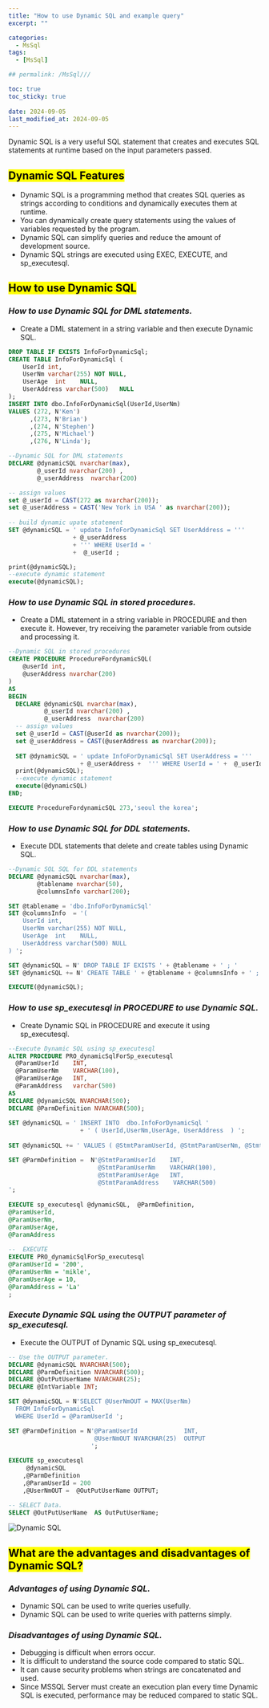 ```yaml
---
title: "How to use Dynamic SQL and example query"
excerpt: ""

categories:
  - MsSql
tags:
  - [MsSql]

## permalink: /MsSql/// 

toc: true
toc_sticky: true
 
date: 2024-09-05
last_modified_at: 2024-09-05
---
```

 

Dynamic SQL is a very useful SQL statement that creates and executes SQL statements at runtime based on the input parameters passed.

## <mark>Dynamic SQL Features</mark>

- Dynamic SQL is a programming method that creates SQL queries as strings according to conditions and dynamically executes them at runtime.
- You can dynamically create query statements using the values ​​of variables requested by the program.
- Dynamic SQL can simplify queries and reduce the amount of development source.
- Dynamic SQL strings are executed using EXEC, EXECUTE, and sp\_executesql.

## <mark>How to use Dynamic SQL</mark>

### ***How to use Dynamic SQL for DML statements.***

- Create a DML statement in a string variable and then execute Dynamic SQL.

```sql
DROP TABLE IF EXISTS InfoForDynamicSql;
CREATE TABLE InfoForDynamicSql (
    UserId int,
    UserNm varchar(255) NOT NULL,
    UserAge  int    NULL,
    UserAddress varchar(500)   NULL
);
INSERT INTO dbo.InfoForDynamicSql(UserId,UserNm) 
VALUES (272, N'Ken')
      ,(273, N'Brian')
      ,(274, N'Stephen')
      ,(275, N'Michael')
      ,(276, N'Linda');

--Dynamic SQL for DML statements
DECLARE @dynamicSQL nvarchar(max),
        @_userId nvarchar(200) ,
        @_userAddress  nvarchar(200) 

-- assign values
set @_userId = CAST(272 as nvarchar(200));
set @_userAddress = CAST('New York in USA ' as nvarchar(200));
  
-- build dynamic upate statement
SET @dynamicSQL = ' update InfoForDynamicSql SET UserAddress = ''' 
                  + @_userAddress 
                  + ''' WHERE UserId = ' 
                  +  @_userId ; 

print(@dynamicSQL);
--execute dynamic statement
execute(@dynamicSQL);
```

### ***How to use Dynamic SQL in stored procedures.***

- Create a DML statement in a string variable in PROCEDURE and then execute it. However, try receiving the parameter variable from outside and processing it.

```sql
--Dynamic SQL in stored procedures
CREATE PROCEDURE ProcedureFordynamicSQL(
    @userId int,
    @userAddress nvarchar(200) 
)
AS
BEGIN
  DECLARE @dynamicSQL nvarchar(max),
          @_userId nvarchar(200) ,
          @_userAddress  nvarchar(200)
  -- assign values
  set @_userId = CAST(@userId as nvarchar(200));
  set @_userAddress = CAST(@userAddress as nvarchar(200)); 
    
  SET @dynamicSQL = ' update InfoForDynamicSql SET UserAddress = ''' 
                    + @_userAddress +  ''' WHERE UserId = ' +  @_userId ; 
  print(@dynamicSQL);
  --execute dynamic statement
  execute(@dynamicSQL)
END;

EXECUTE ProcedureFordynamicSQL 273,'seoul the korea';
```

### ***How to use Dynamic SQL for DDL statements.***

- Execute DDL statements that delete and create tables using Dynamic SQL.

```sql
--Dynamic SQL SQL for DDL statements
DECLARE @dynamicSQL nvarchar(max),
        @tablename nvarchar(50),
        @columnsInfo varchar(200);

SET @tablename = 'dbo.InfoForDynamicSql'
SET @columnsInfo  = '(
    UserId int,
    UserNm varchar(255) NOT NULL,
    UserAge  int    NULL,
    UserAddress varchar(500) NULL
) ';

SET @dynamicSQL = N' DROP TABLE IF EXISTS ' + @tablename + ' ; '
SET @dynamicSQL += N' CREATE TABLE ' + @tablename + @columnsInfo + ' ; '

EXECUTE(@dynamicSQL);
```

### ***How to use sp_executesql in PROCEDURE to use Dynamic SQL.***

- Create Dynamic SQL in PROCEDURE and execute it using sp_executesql.

```sql
--Execute Dynamic SQL using sp_executesql
ALTER PROCEDURE PRO_dynamicSqlForSp_executesql 
  @ParamUserId    INT,
  @ParamUserNm    VARCHAR(100),
  @ParamUserAge   INT, 
  @ParamAddress   varchar(500) 
AS  
DECLARE @dynamicSQL NVARCHAR(500);
DECLARE @ParmDefinition NVARCHAR(500);  
  
SET @dynamicSQL = ' INSERT INTO  dbo.InfoForDynamicSql ' 
                    + ' ( UserId,UserNm,UserAge, UserAddress  ) ';
 
SET @dynamicSQL += ' VALUES ( @StmtParamUserId, @StmtParamUserNm, @StmtParamUserAge,@StmtParamAddress);'                  

SET @ParmDefinition =  N'@StmtParamUserId    INT,
                         @StmtParamUserNm    VARCHAR(100),
                         @StmtParamUserAge   INT,
                         @StmtParamAddress    VARCHAR(500)
';
 
EXECUTE sp_executesql @dynamicSQL,  @ParmDefinition,
@ParamUserId,
@ParamUserNm,
@ParamUserAge,
@ParamAddress
  
--  EXECUTE  
EXECUTE PRO_dynamicSqlForSp_executesql
@ParamUserId = '200', 
@ParamUserNm = 'mikle', 
@ParamUserAge = 10,
@ParamAddress = 'La'
;
```

### ***Execute Dynamic SQL using the OUTPUT parameter of sp_executesql.***

- Execute the OUTPUT of Dynamic SQL using sp_executesql.

```sql
-- Use the OUTPUT parameter.
DECLARE @dynamicSQL NVARCHAR(500);  
DECLARE @ParmDefinition NVARCHAR(500);  
DECLARE @OutPutUserName NVARCHAR(25);  
DECLARE @IntVariable INT;  

SET @dynamicSQL = N'SELECT @UserNmOUT = MAX(UserNm)  
  FROM InfoForDynamicSql  
  WHERE UserId = @ParamUserId ';  

SET @ParmDefinition = N'@ParamUserId             INT,  
                        @UserNmOUT NVARCHAR(25)  OUTPUT 
                       ';  
 
EXECUTE sp_executesql  
     @dynamicSQL  
    ,@ParmDefinition  
    ,@ParamUserId = 200  
    ,@UserNmOUT =  @OutPutUserName OUTPUT;  

-- SELECT Data.  
SELECT @OutPutUserName  AS OutPutUserName;
```

![ Dynamic SQL](/assets/images/postsImages/MsSql/1040_Eng_etc_Dynamic_Sql/1.png)

## <mark>What are the advantages and disadvantages of Dynamic SQL?</mark>

### ***Advantages of using Dynamic SQL.***

- Dynamic SQL can be used to write queries usefully.
- Dynamic SQL can be used to write queries with patterns simply.

### ***Disadvantages of using Dynamic SQL.***

- Debugging is difficult when errors occur.
- It is difficult to understand the source code compared to static SQL.
- It can cause security problems when strings are concatenated and used.
- Since MSSQL Server must create an execution plan every time Dynamic SQL is executed, performance may be reduced compared to static SQL.
